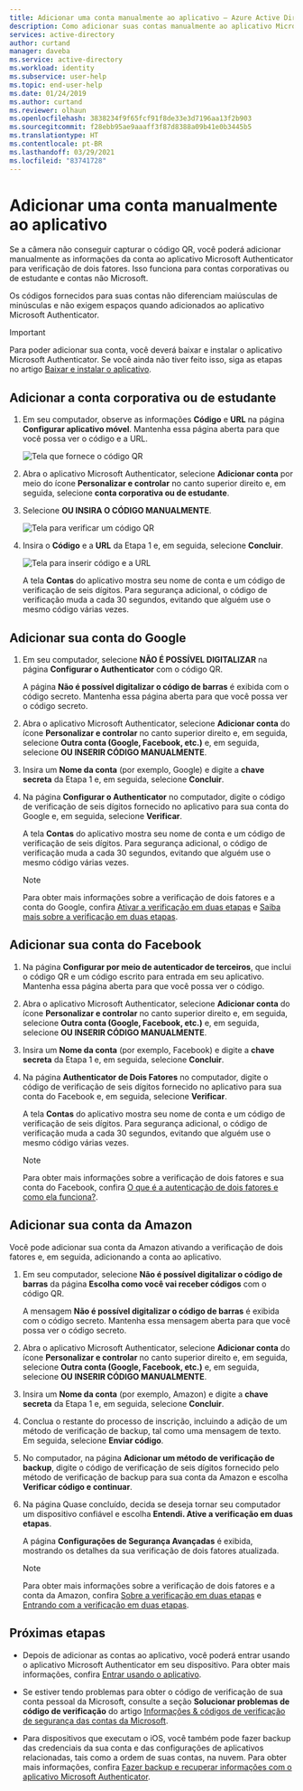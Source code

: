 ```yaml
---
title: Adicionar uma conta manualmente ao aplicativo – Azure Active Directory | Microsoft Docs
description: Como adicionar suas contas manualmente ao aplicativo Microsoft Authenticator para verificação de dois fatores.
services: active-directory
author: curtand
manager: daveba
ms.service: active-directory
ms.workload: identity
ms.subservice: user-help
ms.topic: end-user-help
ms.date: 01/24/2019
ms.author: curtand
ms.reviewer: olhaun
ms.openlocfilehash: 3838234f9f65fcf91f8de33e3d7196aa13f2b903
ms.sourcegitcommit: f28ebb95ae9aaaff3f87d8388a09b41e0b3445b5
ms.translationtype: HT
ms.contentlocale: pt-BR
ms.lasthandoff: 03/29/2021
ms.locfileid: "83741728"
---
```

# <a name="manually-add-an-account-to-the-app"></a>Adicionar uma conta manualmente ao aplicativo

Se a câmera não conseguir capturar o código QR, você poderá adicionar manualmente as informações da conta ao aplicativo Microsoft Authenticator para verificação de dois fatores. Isso funciona para contas corporativas ou de estudante e contas não Microsoft.

Os códigos fornecidos para suas contas não diferenciam maiúsculas de minúsculas e não exigem espaços quando adicionados ao aplicativo Microsoft Authenticator.

>[!Important]
>Para poder adicionar sua conta, você deverá baixar e instalar o aplicativo Microsoft Authenticator. Se você ainda não tiver feito isso, siga as etapas no artigo [Baixar e instalar o aplicativo](user-help-auth-app-download-install.md).

## <a name="add-your-work-or-school-account"></a>Adicionar a conta corporativa ou de estudante

1. Em seu computador, observe as informações **Código** e **URL** na página **Configurar aplicativo móvel**. Mantenha essa página aberta para que você possa ver o código e a URL.

    ![Tela que fornece o código QR](./media/user-help-auth-app-add-account-manual/auth-app-barcode.png)

2. Abra o aplicativo Microsoft Authenticator, selecione **Adicionar conta** por meio do ícone **Personalizar e controlar** no canto superior direito e, em seguida, selecione **conta corporativa ou de estudante**.

3. Selecione **OU INSIRA O CÓDIGO MANUALMENTE**.

    ![Tela para verificar um código QR](./media/user-help-auth-app-add-account-manual/auth-app-manual-code.png)

4. Insira o **Código** e a **URL** da Etapa 1 e, em seguida, selecione **Concluir**.

    ![Tela para inserir código e a URL](./media/user-help-auth-app-add-account-manual/auth-app-code-url.png)

    A tela **Contas** do aplicativo mostra seu nome de conta e um código de verificação de seis dígitos. Para segurança adicional, o código de verificação muda a cada 30 segundos, evitando que alguém use o mesmo código várias vezes.

## <a name="add-your-google-account"></a>Adicionar sua conta do Google

1. Em seu computador, selecione **NÃO É POSSÍVEL DIGITALIZAR** na página **Configurar o Authenticator** com o código QR.

    A página **Não é possível digitalizar o código de barras** é exibida com o código secreto. Mantenha essa página aberta para que você possa ver o código secreto.

2. Abra o aplicativo Microsoft Authenticator, selecione **Adicionar conta** do ícone **Personalizar e controlar** no canto superior direito e, em seguida, selecione **Outra conta (Google, Facebook, etc.)** e, em seguida, selecione **OU INSERIR CÓDIGO MANUALMENTE**.

3. Insira um **Nome da conta** (por exemplo, Google) e digite a **chave secreta** da Etapa 1 e, em seguida, selecione **Concluir**.

4. Na página **Configurar o Authenticator** no computador, digite o código de verificação de seis dígitos fornecido no aplicativo para sua conta do Google e, em seguida, selecione **Verificar**.

    A tela **Contas** do aplicativo mostra seu nome de conta e um código de verificação de seis dígitos. Para segurança adicional, o código de verificação muda a cada 30 segundos, evitando que alguém use o mesmo código várias vezes.

    >[!NOTE]
    >Para obter mais informações sobre a verificação de dois fatores e a conta do Google, confira [Ativar a verificação em duas etapas](https://support.google.com/accounts/answer/185839) e [Saiba mais sobre a verificação em duas etapas](https://www.google.com/landing/2step/help.html).

## <a name="add-your-facebook-account"></a>Adicionar sua conta do Facebook

1. Na página **Configurar por meio de autenticador de terceiros**, que inclui o código QR e um código escrito para entrada em seu aplicativo. Mantenha essa página aberta para que você possa ver o código.

2. Abra o aplicativo Microsoft Authenticator, selecione **Adicionar conta** do ícone **Personalizar e controlar** no canto superior direito e, em seguida, selecione **Outra conta (Google, Facebook, etc.)** e, em seguida, selecione **OU INSERIR CÓDIGO MANUALMENTE**.

3. Insira um **Nome da conta** (por exemplo, Facebook) e digite a **chave secreta** da Etapa 1 e, em seguida, selecione **Concluir**.

4. Na página **Authenticator de Dois Fatores** no computador, digite o código de verificação de seis dígitos fornecido no aplicativo para sua conta do Facebook e, em seguida, selecione **Verificar**.

    A tela **Contas** do aplicativo mostra seu nome de conta e um código de verificação de seis dígitos. Para segurança adicional, o código de verificação muda a cada 30 segundos, evitando que alguém use o mesmo código várias vezes.

    >[!NOTE]
    >Para obter mais informações sobre a verificação de dois fatores e sua conta do Facebook, confira [O que é a autenticação de dois fatores e como ela funciona?](https://www.facebook.com/help/148233965247823).

## <a name="add-your-amazon-account"></a>Adicionar sua conta da Amazon

Você pode adicionar sua conta da Amazon ativando a verificação de dois fatores e, em seguida, adicionando a conta ao aplicativo.

1. Em seu computador, selecione **Não é possível digitalizar o código de barras** da página **Escolha como você vai receber códigos** com o código QR.

    A mensagem **Não é possível digitalizar o código de barras** é exibida com o código secreto. Mantenha essa mensagem aberta para que você possa ver o código secreto.

2. Abra o aplicativo Microsoft Authenticator, selecione **Adicionar conta** do ícone **Personalizar e controlar** no canto superior direito e, em seguida, selecione **Outra conta (Google, Facebook, etc.)** e, em seguida, selecione **OU INSERIR CÓDIGO MANUALMENTE**.

3. Insira um **Nome da conta** (por exemplo, Amazon) e digite a **chave secreta** da Etapa 1 e, em seguida, selecione **Concluir**.

4. Conclua o restante do processo de inscrição, incluindo a adição de um método de verificação de backup, tal como uma mensagem de texto. Em seguida, selecione **Enviar código**.

5. No computador, na página **Adicionar um método de verificação de backup**, digite o código de verificação de seis dígitos fornecido pelo método de verificação de backup para sua conta da Amazon e escolha **Verificar código e continuar**.

6. Na página Quase concluído, decida se deseja tornar seu computador um dispositivo confiável e escolha **Entendi. Ative a verificação em duas etapas**.

    A página **Configurações de Segurança Avançadas** é exibida, mostrando os detalhes da sua verificação de dois fatores atualizada.

    >[!NOTE]
    >Para obter mais informações sobre a verificação de dois fatores e a conta da Amazon, confira [Sobre a verificação em duas etapas](https://www.amazon.com/gp/help/customer/display.html?nodeId=201596330) e [Entrando com a verificação em duas etapas](https://www.amazon.com/gp/help/customer/display.html?nodeId=201962440).    

## <a name="next-steps"></a>Próximas etapas

- Depois de adicionar as contas ao aplicativo, você poderá entrar usando o aplicativo Microsoft Authenticator em seu dispositivo. Para obter mais informações, confira [Entrar usando o aplicativo](user-help-auth-app-sign-in.md).

- Se estiver tendo problemas para obter o código de verificação de sua conta pessoal da Microsoft, consulte a seção **Solucionar problemas de código de verificação** do artigo [Informações & códigos de verificação de segurança das contas da Microsoft](https://support.microsoft.com/help/12428/microsoft-account-security-info-verification-codes).

- Para dispositivos que executam o iOS, você também pode fazer backup das credenciais da sua conta e das configurações de aplicativos relacionadas, tais como a ordem de suas contas, na nuvem. Para obter mais informações, confira [Fazer backup e recuperar informações com o aplicativo Microsoft Authenticator](user-help-auth-app-backup-recovery.md).

